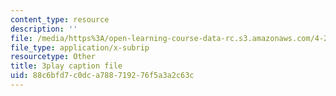 ```yaml
---
content_type: resource
description: ''
file: /media/https%3A/open-learning-course-data-rc.s3.amazonaws.com/4-241j-theory-of-city-form-spring-2013/88c6bfd7c0dca788719276f5a3a2c63c_gMmamytjyXI.srt
file_type: application/x-subrip
resourcetype: Other
title: 3play caption file
uid: 88c6bfd7-c0dc-a788-7192-76f5a3a2c63c
---
```

